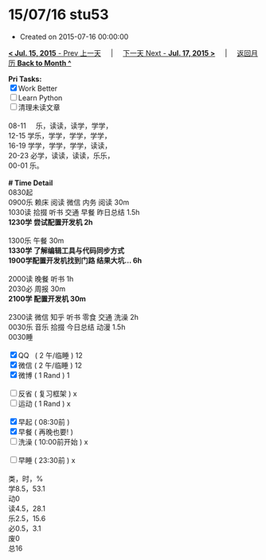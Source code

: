 # 15/07/16 stu53

- Created on 2015-07-16 00:00:00

[**< Jul. 15, 2015** - Prev 上一天](_archived/lifelogs/2015/07/d15.md) &nbsp; &nbsp; | &nbsp; &nbsp; [下一天 Next - **Jul. 17, 2015 >**](_archived/lifelogs/2015/07/d17.md) &nbsp; &nbsp; |  &nbsp; &nbsp; [返回月历 **Back to Month ^**](_archived/lifelogs/2015/07/index.md)
<br/><div><b>Pri Tasks:</b></div><div><input checked="true" type="checkbox"/>Work Better</div><div><input type="checkbox"/>Learn Python</div><div><input type="checkbox"/>清理未读文章</div><div><br/></div><div>08-11     乐，读读，读学，学学，</div><div>12-15 学乐，学学，学学，学学，</div><div>16-19 学学，学学，学学，读读，</div><div>20-23 必学，读读，读读，乐乐，</div><div>00-01 乐。</div><div><br/></div><div><b># Time Detail</b></div><div>0830起</div><div>0900乐 赖床 阅读 微信 内务 阅读 30m</div><div>1030读 拾掇 听书 交通 早餐 昨日总结 1.5h</div><div><b>1230学 尝试配置开发机 2h</b></div><div><br/></div><div>1300乐 午餐 30m</div><div><b>1330学 </b><b>了解编辑工具与代码同步方式</b></div><div><b>1900学</b><b>配置开发机找到门路 结果大坑… 6h</b></div><div><br/></div><div>2000读 晚餐 听书 1h</div><div>2030必 周报 30m</div><div><b>2100学 配置开发机 30m</b></div><div><br/></div><div>2300读 微信 知乎 听书 零食 交通 洗澡 2h</div><div>0030乐 音乐 拾掇 今日总结 动漫 1.5h</div><div>0030睡</div><div><br/></div><div><input checked="true" type="checkbox"/>QQ   ( 2 午/临睡 ) 12</div><div><input checked="true" type="checkbox"/>微信 ( 2 午/临睡 ) 12</div><div><input checked="true" type="checkbox"/>微博 ( 1 Rand ) 1</div><div><br/></div><div><input type="checkbox"/>反省 ( 复习框架 ) x</div><div><input type="checkbox"/>运动 ( 1 Rand ) x</div><div><br/></div><div><input checked="true" type="checkbox"/>早起 ( 08:30前 )</div><div><input checked="true" type="checkbox"/>早餐 ( 再晚也要! )</div><div><input type="checkbox"/>洗澡 ( 10:00前开始 ) x</div><div><br/></div><div><input type="checkbox"/>早睡 ( 23:30前 ) x</div><div><br/></div><div>类，时，%</div><div>学8.5，53.1</div><div>动0</div><div>读4.5，28.1</div><div>乐2.5，15.6</div><div>必0.5，3.1</div><div>废0</div><div>总16</div>
